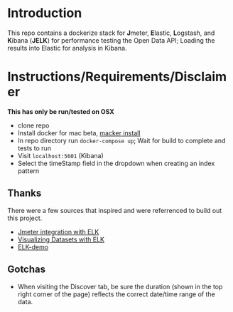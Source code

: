 # Introduction 
This repo contains a dockerize stack for **J**meter, **E**lastic, **L**ogstash, and **K**ibana (**JELK**) for performance testing the Open Data API; Loading the results into Elastic for analysis in Kibana.


# Instructions/Requirements/Disclaimer
**This has only be run/tested on OSX**
- clone repo
- Install docker for mac beta, [macker install](https://docs.docker.com/docker-for-mac/)
- In repo directory run `docker-compose up`;  Wait for build to complete and tests to run
- Visit `localhost:5601` (Kibana)
- Select the timeStamp field in the dropdown when creating an index pattern

## Thanks
There were a few sources that inspired and were referrenced to build out this project.
- [Jmeter integration with ELK](http://ecmarchitect.com/archives/2014/09/09/3932) 
- [Visualizing Datasets with ELK](http://blog.webkid.io/visualize-datasets-with-elk/)
- [ELK-demo](https://github.com/joppa27/ELK-demo)

## Gotchas
 - When visiting the Discover tab, be sure the duration (shown in the top right corner of the page) reflects the correct date/time range of the data.

